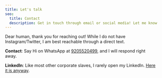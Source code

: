 ```yaml
---
title: Let's talk
seo:
  title: Contact
  description: Get in touch through email or social media! Let me know how I can help.
---
```


Dear human, thank you for reaching out! While I do not have Instagram/Twitter, I am best reachable through a direct text.

**Contact**:
Say Hi on WhatsApp at [9205520499](https://api.whatsapp.com/send?text=Hi&phone=9205520499), and I will respond right away.

**LinkedIn**:
Like most other corporate slaves, I rarely open my LinkedIn. [Here it is anyway](https://www.linkedin.com/in/hardikksharmaaa/).
